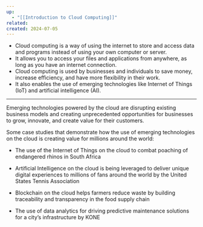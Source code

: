 ```yaml
---
up:
  - "[[Introduction to Cloud Computing]]"
related: 
created: 2024-07-05
---
```



- Cloud computing is a way of using the internet to store and access data and programs instead of using your own computer or server. 
- It allows you to access your files and applications from anywhere, as long as you have an internet connection. 
- Cloud computing is used by businesses and individuals to save money, increase efficiency, and have more flexibility in their work. 
- It also enables the use of emerging technologies like Internet of Things (IoT) and artificial intelligence (AI).
---
Emerging technologies powered by the cloud are disrupting existing business models and creating unprecedented opportunities for businesses to grow, innovate, and create value for their customers.

Some case studies that demonstrate how the use of emerging technologies on the cloud is creating value for millions around the world:

- The use of the Internet of Things on the cloud to combat poaching of endangered rhinos in South Africa
    
- Artificial Intelligence on the cloud is being leveraged to deliver unique digital experiences to millions of fans around the world by the United States Tennis Association
    
- Blockchain on the cloud helps farmers reduce waste by building traceability and transparency in the food supply chain
    
- The use of data analytics for driving predictive maintenance solutions for a city’s infrastructure by KONE